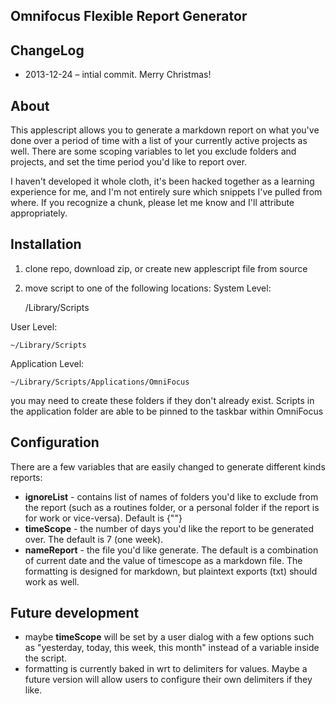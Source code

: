 Omnifocus Flexible Report Generator
---
## ChangeLog
* 2013-12-24 – intial commit. Merry Christmas!

## About

This applescript allows you to generate a markdown report on what you've done over a period of time with a list of your currently active projects as well. There are some scoping variables to let you exclude folders and projects, and set the time period you'd like to report over. 

I haven't developed it whole cloth, it's been hacked together as a learning experience for me, and I'm not entirely sure which snippets I've pulled from where. If you recognize a chunk, please let me know and I'll attribute appropriately. 

## Installation

1) clone repo, download zip, or create new applescript file from source
2) move script to one of the following locations:
System Level:

    /Library/Scripts

User Level:

    ~/Library/Scripts

Application Level:

    ~/Library/Scripts/Applications/OmniFocus

you may need to create these folders if they don't already exist. Scripts in the application folder are able to be pinned to the taskbar within OmniFocus

## Configuration

There are a few variables that are easily changed to generate different kinds reports:

* __ignoreList__ - contains list of names of folders you'd like to exclude from the report (such as a routines folder, or a personal folder if the report is for work or vice-versa). Default is {""}
* __timeScope__ - the number of days you'd like the report to be generated over. The default is 7 (one week).
* __nameReport__ - the file you'd like generate. The default is a combination of current date and the value of timescope as a markdown file. The formatting is designed for markdown, but plaintext exports (txt) should work as well.

## Future development
* maybe __timeScope__ will be set by a user dialog with a few options such as "yesterday, today, this week, this month" instead of a variable inside the script. 
* formatting is currently baked in wrt to delimiters for values. Maybe a future version will allow users to configure their own delimiters if they like.
